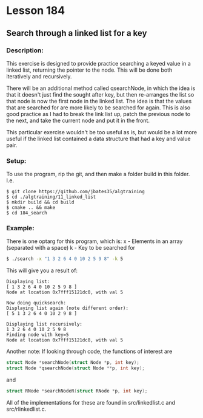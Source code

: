 # Lesson 184
## Search through a linked list for a key
### Description:
This exercise is designed to provide practice searching a keyed value in a linked list, returning the pointer to the node. This will be done both iteratively and recursively.

There will be an additional method called qsearchNode, in which the idea is that it doesn't just find the sought after key, but then re-arranges the list so that node is now the first node in the linked list. The idea is that the values that are searched for are more likely to be searched for again. This is also good practice as I had to break the link list up, patch the previous node to the next, and take the current node and put it in the front.

This particular exercise wouldn't be too useful as is, but would be a lot more useful if the linked list contained a data structure that had a key and value pair.
### Setup: 
To use the program, rip the git, and then make a folder build in this folder. I.e.
```
$ git clone https://github.com/jbates35/algtraining
$ cd ./algtraining/11_linked_list
$ mkdir build && cd build
$ cmake .. && make
$ cd 184_search 
```
### Example:
There is one optarg for this program, which is:
x - Elements in an array (separated with a space)
k - Key to be searched for
```bash
$ ./search -x "1 3 2 6 4 0 10 2 5 9 8" -k 5
```
This will give you a result of:
```
Displaying list:
[ 1 3 2 6 4 0 10 2 5 9 8 ]
Node at location 0x7fff15121dc0, with val 5

Now doing quicksearch:
Displaying list again (note different order):
[ 5 1 3 2 6 4 0 10 2 9 8 ]

Displaying list recursively:
1 3 2 6 4 0 10 2 5 9 8 
Finding node with key=5
Node at location 0x7fff15121dc8, with val 5
```
Another note: If looking through code, the functions of interest are 
```c
struct Node *searchNode(struct Node *p, int key);
struct Node *qsearchNode(struct Node **p, int key);
```
and
```c
struct RNode *searchNodeR(struct RNode *p, int key);
```
All of the implementations for these are found in src/linkedlist.c and src/rlinkedlist.c. 
